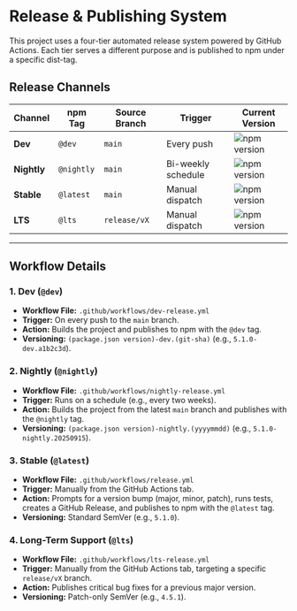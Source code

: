 # Release & Publishing System

This project uses a four-tier automated release system powered by GitHub Actions. Each tier serves a different purpose and is published to npm under a specific dist-tag.

## Release Channels

| Channel | npm Tag | Source Branch | Trigger | Current Version |
|---|---|---|---|---|
| **Dev** | `@dev` | `main` | Every push | ![npm version](https://img.shields.io/npm/v/@clockworksproduction-studio/cwp-open-terminal-emulator/dev.svg) |
| **Nightly** | `@nightly`| `main` | Bi-weekly schedule | ![npm version](https://img.shields.io/npm/v/@clockworksproduction-studio/cwp-open-terminal-emulator/nightly.svg) |
| **Stable** | `@latest` | `main` | Manual dispatch | ![npm version](https://img.shields.io/npm/v/@clockworksproduction-studio/cwp-open-terminal-emulator/latest.svg) |
| **LTS** | `@lts` | `release/vX` | Manual dispatch | ![npm version](https://img.shields.io/npm/v/@clockworksproduction-studio/cwp-open-terminal-emulator/lts.svg) |

---

## Workflow Details

### 1. Dev (`@dev`)
- **Workflow File:** `.github/workflows/dev-release.yml`
- **Trigger:** On every push to the `main` branch.
- **Action:** Builds the project and publishes to npm with the `@dev` tag.
- **Versioning:** `(package.json version)-dev.(git-sha)` (e.g., `5.1.0-dev.a1b2c3d`).

### 2. Nightly (`@nightly`)
- **Workflow File:** `.github/workflows/nightly-release.yml`
- **Trigger:** Runs on a schedule (e.g., every two weeks).
- **Action:** Builds the project from the latest `main` branch and publishes with the `@nightly` tag.
- **Versioning:** `(package.json version)-nightly.(yyyymmdd)` (e.g., `5.1.0-nightly.20250915`).

### 3. Stable (`@latest`)
- **Workflow File:** `.github/workflows/release.yml`
- **Trigger:** Manually from the GitHub Actions tab.
- **Action:** Prompts for a version bump (major, minor, patch), runs tests, creates a GitHub Release, and publishes to npm with the `@latest` tag.
- **Versioning:** Standard SemVer (e.g., `5.1.0`).

### 4. Long-Term Support (`@lts`)
- **Workflow File:** `.github/workflows/lts-release.yml`
- **Trigger:** Manually from the GitHub Actions tab, targeting a specific `release/vX` branch.
- **Action:** Publishes critical bug fixes for a previous major version.
- **Versioning:** Patch-only SemVer (e.g., `4.5.1`).
